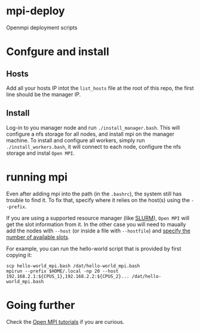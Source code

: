 # mpi-deploy
Openmpi deployment scripts

# Confgure and install

## Hosts
Add all your hosts IP intot the `list_hosts` file at the root of this repo, the first line should be the manager IP.

## Install
Log-in to you manager node and run `./install_manager.bash`.
This will configure a nfs storage for all nodes, and install mpi on the manager machine.
To install and configure all workers, simply run `./install_workers.bash`, it will connect to each node, configure the nfs storage and instal `Open MPI`.

# running mpi
Even after adding mpi into the path (in the `.bashrc`), the system still has trouble to find it.
To fix that, specify where it relies on the host(s) using the `--prefix`.

If you are using a supported resource manager (like [SLURM](https://slurm.schedmd.com/documentation.html)), `Open MPI` will get the slot information from it.
In the other case you will need to maually add the nodes with `--host` (or inside a file with `--hostfile`) and [specify the number of available slots](https://www.open-mpi.org/faq/?category=running#slots-without-hostfiles).

For example, you can run the hello-world script that is provided by first copying it:
```
scp hello-world_mpi.bash /dat/hello-world_mpi.bash
mpirun --prefix $HOME/.local -np 20 --host 192.168.2.1:${CPUS_1},192.168.2.2:${CPUS_2}... /dat/hello-world_mpi.bash
```

# Going further
Check the [Open MPI tutorials](https://mpitutorial.com/tutorials/running-an-mpi-cluster-within-a-lan/) if you are curious.
